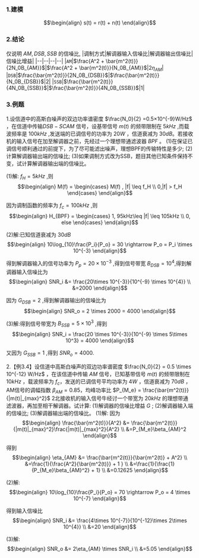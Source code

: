 ### 1.建模
$$\begin{align}
    s(t) = r(t) + n(t)
\end{align}$$

### 2.结论
仅说明 $AM,DSB,SSB$ 的信噪比,
|调制方式|解调器输入信噪比|解调器输出信噪比|信噪比增益|
|--|--|--|--|
|`AM`|$\frac{A^2 + \bar{m^2(t)}}{2N_0B_{AM}}$|$\frac{A^2 + \bar{m^2(t)}}{N_0B_{AM}}$|$2\eta_{AM}$|
|`DSB`|$\frac{\bar{m^2(t)}}{2N_0B_{DSB}}$|$\frac{\bar{m^2(t)}}{N_0B_{DSB}}$|2|
|`SSB`|$\frac{\bar{m^2(t)}}{4N_0B_{SSB}}$|$\frac{\bar{m^2(t)}}{4N_0B_{SSB}}$|1|

### 3.例题
1.设信道中的高斯白噪声的双边功率谱密度 $\frac{N_0}{2} =0.5×10^{-9}W/Hz$ ，在信道中传输$DSB-SC AM$ 信号，设基带信号 $m(t)$ 的频带限制在 $5kHz$ ,而载波频率是 $100kHz$ ,发送端的已调信号的功率为 $20W$ ，信道衰减为 $30dB$。若接收机的输入信号在加至解调器之前，先经过一个理想带通滤波器 $BPF$ 。
(1)在保证已调信号顺利通过的前提下，为了尽可能滤出噪声，理想BPF的传输特性是多少;
(2)计算解调器输出端的信噪比;
(3)如果调制方式改为SSB，题目其他已知条件保持不变，试计算解调器输出端的信噪比。

(1)解: $f_H = 5kHz$ ,则
$$\begin{align}
    M(f) = \begin{cases}
        M(f) , |f| \leq f_H \\
        0,|f| > f_H
    \end{cases}
\end{align}$$

因为调制函数的频率为 $f_c = 100kHz$ ,则
$$\begin{align}
    H_{BPF} = \begin{cases}
        1, 95kHz\leq |f| \leq 105kHz \\
        0, else
    \end{cases}
\end{align}$$

(2)解:已知信道衰减为 $30dB$
$$\begin{align}
    10\log_{10}\frac{P_i}{P_o} = 30 \rightarrow P_o = P_i \times 10^{-3}
\end{align}$$

得到解调器输入的信号功率为 $P_p = 20 \times 10^{-3}$ ,得到信号带宽 $B_{DSB} = 10^4$,得到解调器输入信噪比为
$$\begin{align}
    SNR_i &= \frac{20\times 10^{-3}}{10^{-9} \times 10^{4}} \\
    &=2000
\end{align}$$

因为 $G_{DSB} = 2$ ,得到解调器输出的信噪比为
$$\begin{align}
    SNR_o = 2 \times 2000 = 4000
\end{align}$$

(3)解:得到信号带宽为 $B_{SSB} = 5\times 10^3$ ,得到
$$\begin{align}
    SNR_i = \frac{20 \times 10^{-3}}{10^{-9} \times 5\times 10^3} = 4000
\end{align}$$

又因为 $G_{SSB}  = 1$ ,得到 $SNR_o = 4000$.

2.【例3.4】设信道中高斯白噪声的双边功率谱密度 $\frac{N_0}{2} = 0.5 \times 10^{-12} W/Hz$ ，在该信道中传输 $AM$ 信号，已知基带信号 $m(t)$ 的频带限制在 $10kHz$ ，载波频率为 $f_c$，发送的已调信号平均功率为 $4W$ ，信道衰减为 $70dB$ ，AM信号的调幅指数 $\beta_{AM}=0.85$，均峰功率比 $P_{M_e} = \frac{\bar{m^2(t)}}{|m(t)|_{max}^2}$ 2北接收机的输入信号牛经讨一个带宽为 $20kHz$ 的理想带通滤波器，再加至相干解调器。试计算:
(1)解调器的信噪比增益 $G$ ;
(2)解调器输入端的信噪比;
(3)解调器输出端的信噪比。
(1)解:
因为
$$\begin{align}
    \frac{\bar{m^2(t)}}{A^2} &= \frac{\bar{m^2(t)}}{|m(t)|_{max}^2}\frac{|m(t)|_{max}^2}{A^2} \\
    &=P_{M_e}\beta_{AM}^2
\end{align}$$

得到
$$\begin{align}
    \eta_{AM} &= \frac{\bar{m^2(t)}}{\bar{m^2(t)} + A^2} \\
    &=\frac{1}{\frac{A^2}{\bar{m^2(t)}} + 1 } \\
    &=\frac{1}{\frac{1}{P_{M_e}\beta_{AM}^2} + 1} \\
    &=0.12625
\end{align}$$



(2)解:
$$\begin{align}
    10\log_{10}\frac{P_i}{P_o} = 70 \rightarrow P_o = 4 \times 10^{-7}
\end{align}$$

得到输入信噪比
$$\begin{align}
    SNR_i &= \frac{4\times 10^{-7}}{10^{-12}\times 2\times 10^{4}} \\
    &=20
\end{align}$$

(3)解:
$$\begin{align}
    SNR_o &= 2\eta_{AM} \times SNR_i \\
    &=5.05
\end{align}$$